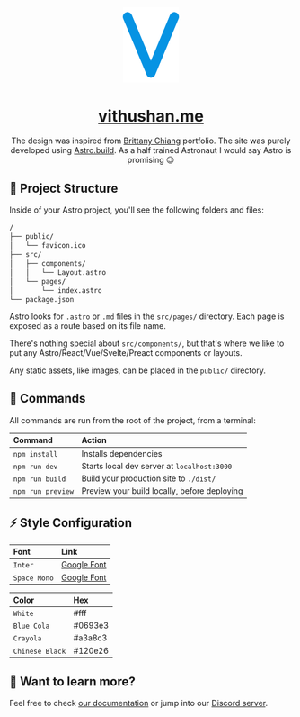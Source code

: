 <div align="center">
  <img alt="Logo" src="https://github.com/VithuJey/portfolio/blob/master/public/icons/fa-v.svg" width="100" />
</div>
<h1 align="center">
  <a href="https://vithushan.me" target="_blank">vithushan.me</a>
</h1>
<p align="center">
  The design was inspired from <a href="https://github.com/bchiang7/v4" target="_blank">Brittany Chiang</a> portfolio. The site was purely developed using  <a href="https://astro.build" target="_blank">Astro.build</a>. As a half trained Astronaut I would say Astro is promising 😉
</p>

## 🚀 Project Structure

Inside of your Astro project, you'll see the following folders and files:

```
/
├── public/
│   └── favicon.ico
├── src/
│   ├── components/
│   │   └── Layout.astro
│   └── pages/
│       └── index.astro
└── package.json
```

Astro looks for `.astro` or `.md` files in the `src/pages/` directory. Each page is exposed as a route based on its file name.

There's nothing special about `src/components/`, but that's where we like to put any Astro/React/Vue/Svelte/Preact components or layouts.

Any static assets, like images, can be placed in the `public/` directory.

## 🧞 Commands

All commands are run from the root of the project, from a terminal:

| Command           | Action                                       |
| :---------------- | :------------------------------------------- |
| `npm install`     | Installs dependencies                        |
| `npm run dev`     | Starts local dev server at `localhost:3000`  |
| `npm run build`   | Build your production site to `./dist/`      |
| `npm run preview` | Preview your build locally, before deploying |

## ⚡ Style Configuration

| Font         | Link                                                        |
| :----------- | :---------------------------------------------------------- |
| `Inter`      | [Google Font](https://fonts.google.com/specimen/Inter)      |
| `Space Mono` | [Google Font](https://fonts.google.com/specimen/Space+Mono) |

| Color           | Hex     |
| :-------------- | :------ |
| `White`         | #fff    |
| `Blue Cola`     | #0693e3 |
| `Crayola`       | #a3a8c3 |
| `Chinese Black` | #120e26 |

## 👀 Want to learn more?

Feel free to check [our documentation](https://docs.astro.build) or jump into our [Discord server](https://astro.build/chat).
